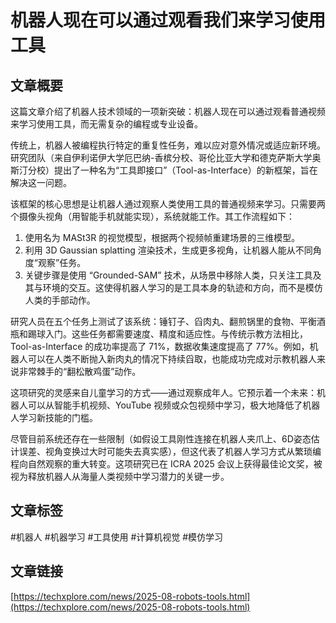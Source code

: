 # 机器人现在可以通过观看我们来学习使用工具

## 文章概要

这篇文章介绍了机器人技术领域的一项新突破：机器人现在可以通过观看普通视频来学习使用工具，而无需复杂的编程或专业设备。

传统上，机器人被编程执行特定的重复性任务，难以应对意外情况或适应新环境。研究团队（来自伊利诺伊大学厄巴纳-香槟分校、哥伦比亚大学和德克萨斯大学奥斯汀分校）提出了一种名为“工具即接口”（Tool-as-Interface）的新框架，旨在解决这一问题。

该框架的核心思想是让机器人通过观察人类使用工具的普通视频来学习。只需要两个摄像头视角（用智能手机就能实现），系统就能工作。其工作流程如下：
1.  使用名为 MASt3R 的视觉模型，根据两个视频帧重建场景的三维模型。
2.  利用 3D Gaussian splatting 渲染技术，生成更多视角，让机器人能从不同角度“观察”任务。
3.  关键步骤是使用 “Grounded-SAM” 技术，从场景中移除人类，只关注工具及其与环境的交互。这使得机器人学习的是工具本身的轨迹和方向，而不是模仿人类的手部动作。

研究人员在五个任务上测试了该系统：锤钉子、舀肉丸、翻煎锅里的食物、平衡酒瓶和踢球入门。这些任务都需要速度、精度和适应性。与传统示教方法相比，Tool-as-Interface 的成功率提高了 71%，数据收集速度提高了 77%。例如，机器人可以在人类不断抛入新肉丸的情况下持续舀取，也能成功完成对示教机器人来说非常棘手的“翻松散鸡蛋”动作。

这项研究的灵感来自儿童学习的方式——通过观察成年人。它预示着一个未来：机器人可以从智能手机视频、YouTube 视频或众包视频中学习，极大地降低了机器人学习新技能的门槛。

尽管目前系统还存在一些限制（如假设工具刚性连接在机器人夹爪上、6D姿态估计误差、视角变换过大时可能失去真实感），但这代表了机器人学习方式从繁琐编程向自然观察的重大转变。这项研究已在 ICRA 2025 会议上获得最佳论文奖，被视为释放机器人从海量人类视频中学习潜力的关键一步。

## 文章标签

#机器人 #机器学习 #工具使用 #计算机视觉 #模仿学习

## 文章链接

[https://techxplore.com/news/2025-08-robots-tools.html](https://techxplore.com/news/2025-08-robots-tools.html)